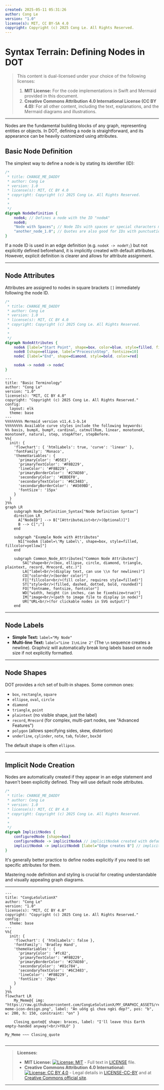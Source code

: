 ```yaml
---
created: 2025-05-11 05:31:26
author: Cong Le
version: "1.0"
license(s): MIT, CC BY-SA 4.0
copyright: Copyright (c) 2025 Cong Le. All Rights Reserved.
---
```




# Syntax Terrain: Defining Nodes in DOT
> This content is dual-licensed under your choice of the following licenses:
> 1.  **MIT License:** For the code implementations in Swift and Mermaid provided in this document.
> 2.  **Creative Commons Attribution 4.0 International License (CC BY 4.0):** For all other content, including the text, explanations, and the Mermaid diagrams and illustrations.

---


Nodes are the fundamental building blocks of any graph, representing entities or objects. In DOT, defining a node is straightforward, and its appearance can be heavily customized using attributes.

## Basic Node Definition

The simplest way to define a node is by stating its identifier (ID):

```dot
/*
 * title: CHANGE_ME_DADDY
 * author: Cong Le
 * version: 1.0
 * license(s): MIT, CC BY 4.0
 * copyright: Copyright (c) 2025 Cong Le. All Rights Reserved.
 * 
 * 
 */
digraph NodeDefinition {
    nodeA; // Defines a node with the ID "nodeA"
    nodeB;
    "Node with Spaces"; // Node IDs with spaces or special characters must be quoted
    "another_node_1.0"; // Quotes are also good for IDs with punctuation or starting with numbers
}
```

If a node ID is used in an edge definition (e.g. `nodeX -> nodeY;`) but not explicitly defined beforehand, it is implicitly created with default attributes. However, explicit definition is clearer and allows for attribute assignment.

---

## Node Attributes

Attributes are assigned to nodes in square brackets `[]` immediately following the node ID.

```dot
/*
 * title: CHANGE_ME_DADDY
 * author: Cong Le
 * version: 1.0
 * license(s): MIT, CC BY 4.0
 * copyright: Copyright (c) 2025 Cong Le. All Rights Reserved.
 * 
 * 
 */
digraph NodeAttributes {
    nodeA [label="Start Point", shape=box, color=blue, style=filled, fillcolor=lightblue]
    nodeB [shape=ellipse, label="Process\nStep", fontsize=10]
    nodeC [label="End", shape=diamond, style=bold, color=red]

    nodeA -> nodeB -> nodeC
}
```

```mermaid
---
title: "Basic Terminology"
author: "Cong Le"
version: "1.0"
license(s): "MIT, CC BY 4.0"
copyright: "Copyright (c) 2025 Cong Le. All Rights Reserved."
config:
  layout: elk
  theme: base
---
%%%%%%%% Mermaid version v11.4.1-b.14
%%%%%%%% Available curve styles include the following keywords:
%% basis, bumpX, bumpY, cardinal, catmullRom, linear, monotoneX, monotoneY, natural, step, stepAfter, stepBefore.
%%{
  init: {
    'flowchart': { 'htmlLabels': true, 'curve': 'linear' },
    'fontFamily': 'Monaco',
    'themeVariables': {
      'primaryColor': '#D5E3',
      'primaryTextColor': '#F8B229',
      'lineColor': '#F8B229',
      'primaryBorderColor': '#27AE60',
      'secondaryColor': '#EBDEF0',
      'secondaryTextColor': '#6C3483',
      'secondaryBorderColor': '#A569BD',
      'fontSize': '15px'
    }
  }
}%%
graph LR
    subgraph Node_Definition_Syntax["Node Definition Syntax"]
    direction LR
      A["NodeID"] --> B["[AttributeList<br/>(Optional)]"]
      B --> C[";"]
    end

    subgraph "Example Node with Attributes"
      N1["nodeA [label=\'My Label\', shape=box, style=filled, fillcolor=yellow]"]
    end

    subgraph Common_Node_Attributes["Common Node Attributes"]
        SA["shape<br/>(box, ellipse, circle, diamond, triangle, plaintext, record, Mrecord, etc.)"]
        LA["label<br/>(display text, can use \\n for newlines)"]
        CO["color<br/>(border color)"]
        FI["fillcolor<br/>(fill color, requires style=filled)"]
        ST["style<br/>(filled, dashed, dotted, bold, rounded)"]
        FO["fontname, fontsize, fontcolor"]
        WD["width, height (in inches, can be fixedsize=true)"]
        IM["image<br/>(path to image file to display in node)"]
        UR["URL<br/>(for clickable nodes in SVG output)"]
    end
```

----

## Node Labels

*   **Simple Text:** `label="My Node"`
*   **Multi-line Text:** `label="Line 1\nLine 2"` (The `\n` sequence creates a newline). Graphviz will automatically break long labels based on node size if not explicitly formatted.

----

## Node Shapes

DOT provides a rich set of built-in shapes. Some common ones:

*   `box`, `rectangle`, `square`
*   `ellipse`, `oval`, `circle`
*   `diamond`
*   `triangle`, `point`
*   `plaintext` (no visible shape, just the label)
*   `record`, `Mrecord` (for complex, multi-part nodes, see "Advanced Features")
*   `polygon` (allows specifying sides, skew, distortion)
*   `underline`, `cylinder`, `note`, `tab`, `folder`, `box3d`

The default shape is often `ellipse`.

----

## Implicit Node Creation

Nodes are automatically created if they appear in an edge statement and haven't been explicitly defined. They will use default node attributes.

```dot
/*
 * title: CHANGE_ME_DADDY
 * author: Cong Le
 * version: 1.0
 * license(s): MIT, CC BY 4.0
 * copyright: Copyright (c) 2025 Cong Le. All Rights Reserved.
 * 
 * 
 */
digraph ImplicitNodes {
    configuredNode [shape=box]
    configuredNode -> implicitNodeA // implicitNodeA created with defaults
    implicitNodeA -> implicitNodeB [label="Edge creates B"] // implicitNodeB also created
}
```

It's generally better practice to define nodes explicitly if you need to set specific attributes for them.

Mastering node definition and styling is crucial for creating understandable and visually appealing graph diagrams.





---

<!-- 
```mermaid
%% Current Mermaid version
info
```
-->


```mermaid
---
title: "CongLeSolutionX"
author: "Cong Le"
version: "1.0"
license(s): "MIT, CC BY 4.0"
copyright: "Copyright (c) 2025 Cong Le. All Rights Reserved."
config:
  theme: base
---
%%{
  init: {
    'flowchart': { 'htmlLabels': false },
    'fontFamily': 'Bradley Hand',
    'themeVariables': {
      'primaryColor': '#fc82',
      'primaryTextColor': '#F8B229',
      'primaryBorderColor': '#27AE60',
      'secondaryColor': '#81c784',
      'secondaryTextColor': '#6C3483',
      'lineColor': '#F8B229',
      'fontSize': '20px'
    }
  }
}%%
flowchart LR
    My_Meme@{ img: "https://raw.githubusercontent.com/CongLeSolutionX/MY_GRAPHIC_ASSETS/refs/heads/Designing_graphic_syntax/MY_MEME/My-meme-icon-design.png", label: "Ăn uống gì chưa ngừi đẹp?", pos: "b", w: 200, h: 150, constraint: "on" }

    Closing_quote@{ shape: braces, label: "I'll leave this Earth empty-handed anyway!<br/>YOLO" }

My_Meme ~~~ Closing_quote


```




---
>**Licenses:**
>
>- **MIT License:**  [![License: MIT](https://img.shields.io/badge/License-MIT-yellow.svg)](LICENSE) - Full text in [LICENSE](LICENSE) file.
>- **Creative Commons Attribution 4.0 International:** [![License: CC BY 4.0](https://licensebuttons.net/l/by/4.0/88x31.png)](LICENSE-CC-BY) - Legal details in [LICENSE-CC-BY](LICENSE-CC-BY) and at [Creative Commons official site](http://creativecommons.org/licenses/by/4.0/).
>
---